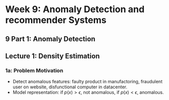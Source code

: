 # Week 9: Anomaly Detection and recommender Systems

## 9 Part 1: Anomaly Detection

## Lecture 1: Density Estimation

### 1a: Problem Motivation

* Detect anomalous features: faulty product in manufactoring, fraudulent user on website, disfunctional computer in datacenter.  
* Model representation: if $p(x) > \epsilon$, not anomalous, if $p(x) < \epsilon$, anomalous.